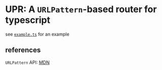 # UPR: A `URLPattern`-based router for typescript

see [`example.ts`](./example.ts) for an example

## references

`URLPattern` API:
[MDN](https://developer.mozilla.org/en-US/docs/Web/API/URL_Pattern_API)
